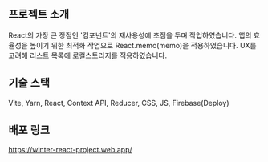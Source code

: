 ## 프로젝트 소개
React의 가장 큰 장점인 '컴포넌트'의 재사용성에 초점을 두며 작업하였습니다.
앱의 효율성을 높이기 위한 최적화 작업으로  React.memo(memo)을 적용하였습니다.
UX를 고려해 리스트 목록에 로컬스토리지를 적용하였습니다.

## 기술 스택
Vite, Yarn, React, Context API, Reducer, CSS, JS, Firebase(Deploy)

## 배포 링크
https://winter-react-project.web.app/
